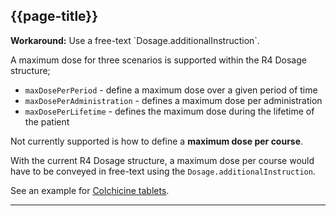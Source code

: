## {{page-title}}

<div class="nhsd-a-box nhsd-a-box--bg-light-blue nhsd-!t-margin-bottom-6 nhsd-t-body">
    <strong>Workaround:</strong> Use a free-text `Dosage.additionalInstruction`.
</div>

A maximum dose for three scenarios is supported within the R4 Dosage structure;

- `maxDosePerPeriod` - define a maximum dose over a given period of time
- `maxDosePerAdministration` - defines a maximum dose per administration
- `maxDosePerLifetime` - defines the maximum dose during the lifetime of the patient

Not currently supported is how to define a **maximum dose per course**.

With the current R4 Dosage structure, a maximum dose per course would have to be conveyed in free-text using the `Dosage.additionalInstruction`.

See an example for [Colchicine tablets](DosageExamples-Wherefree-textinstructionsarerequired#Colchicinetablets).

---